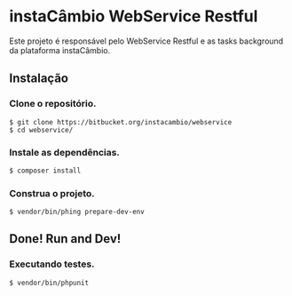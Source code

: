# instaCâmbio WebService Restful

Este projeto é responsável pelo WebService Restful e as tasks background da plataforma instaCâmbio.

## Instalação

### Clone o repositório.
```
$ git clone https://bitbucket.org/instacambio/webservice
$ cd webservice/
```

### Instale as dependências.
``` bash
$ composer install
```

### Construa o projeto.
``` shell
$ vendor/bin/phing prepare-dev-env
```

## Done! Run and Dev!



### Executando testes.
``` shell
$ vendor/bin/phpunit
```